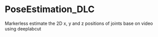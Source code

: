# PoseEstimation_DLC
Markerless estimate the 2D x, y and z positions of joints base on video using deeplabcut


